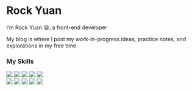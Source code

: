 # Rock Yuan

I’m Rock Yuan 😪, a front-end developer

My blog is where I post my work-in-progress ideas, practice notes, and explorations in my free time

### My Skills
<div class="skill-wrapper">
  <link src="https://icons8.com/icon/sOWbK4N3cxGh/webpack">
  <img src="https://img.shields.io/badge/css-1572B6?style=for-the-badge&amp;logo=css3&amp;logoColor=white">
  <img src="https://img.shields.io/badge/sass-CC6699?style=for-the-badge&amp;logo=sass&amp;logoColor=white">
  <img src="https://img.shields.io/badge/javascript-F7DF1E?style=for-the-badge&amp;logo=javascript&amp;logoColor=white">
  <img src="https://img.shields.io/badge/typescript-3178C6?style=for-the-badge&amp;logo=typescript&amp;logoColor=white">
  <img src="https://img.shields.io/badge/Vue-4FC08D?style=for-the-badge&amp;logo=vuedotjs&amp;logoColor=white">
</div>
<div class="skill-wrapper">
  <img src="https://img.shields.io/badge/node-339933?style=for-the-badge&amp;logo=nodedotjs&amp;logoColor=white">
  <img src="https://img.shields.io/badge/nuxt-00DC82?style=for-the-badge&amp;logo=nuxtdotjs&amp;logoColor=white">
  <img src="https://img.shields.io/badge/vite-646CFF?style=for-the-badge&amp;logo=vite&amp;logoColor=white">
  <img src="https://img.shields.io/badge/webpack-8DD6F9?style=for-the-badge&amp;logo=webpack&amp;logoColor=white">
  <img src="https://img.shields.io/badge/git-F05032?style=for-the-badge&amp;logo=git&amp;logoColor=white">



